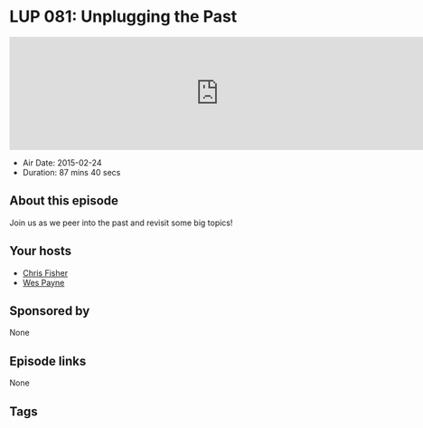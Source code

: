 # LUP 081: Unplugging the Past

<iframe src="https://player.fireside.fm/v2/RUkczH-V+FYUkwuLa?theme=dark" width="740" height="200" frameborder="0" scrolling="no"></iframe>

* Air Date: 2015-02-24
* Duration: 87 mins 40 secs

## About this episode

Join us as we peer into the past and revisit some big topics!

## Your hosts
* [Chris Fisher](https://linuxunplugged.com/hosts/chrislas)
* [Wes Payne](https://linuxunplugged.com/hosts/wes)

## Sponsored by

None



## Episode links

None



## Tags

